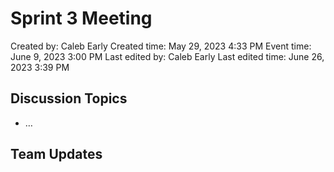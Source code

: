 # Sprint 3 Meeting

Created by: Caleb Early
Created time: May 29, 2023 4:33 PM
Event time: June 9, 2023 3:00 PM
Last edited by: Caleb Early
Last edited time: June 26, 2023 3:39 PM

## Discussion Topics

- …

## Team Updates